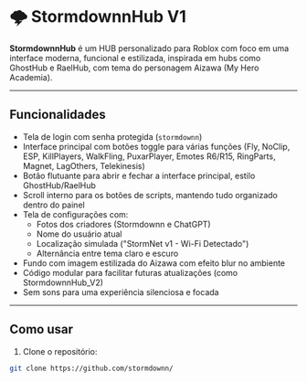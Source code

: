 # 🌩️ StormdownnHub V1

**StormdownnHub** é um HUB personalizado para Roblox com foco em uma interface moderna, funcional e estilizada, inspirada em hubs como GhostHub e RaelHub, com tema do personagem Aizawa (My Hero Academia).

---

## Funcionalidades

- Tela de login com senha protegida (`stormdownn`)
- Interface principal com botões toggle para várias funções (Fly, NoClip, ESP, KillPlayers, WalkFling, PuxarPlayer, Emotes R6/R15, RingParts, Magnet, LagOthers, Telekinesis)
- Botão flutuante para abrir e fechar a interface principal, estilo GhostHub/RaelHub
- Scroll interno para os botões de scripts, mantendo tudo organizado dentro do painel
- Tela de configurações com:
  - Fotos dos criadores (Stormdownn e ChatGPT)
  - Nome do usuário atual
  - Localização simulada ("StormNet v1 - Wi-Fi Detectado")
  - Alternância entre tema claro e escuro
- Fundo com imagem estilizada do Aizawa com efeito blur no ambiente
- Código modular para facilitar futuras atualizações (como StormdownnHub_V2)
- Sem sons para uma experiência silenciosa e focada

---

## Como usar

1. Clone o repositório:

```bash
git clone https://github.com/stormdownn/
